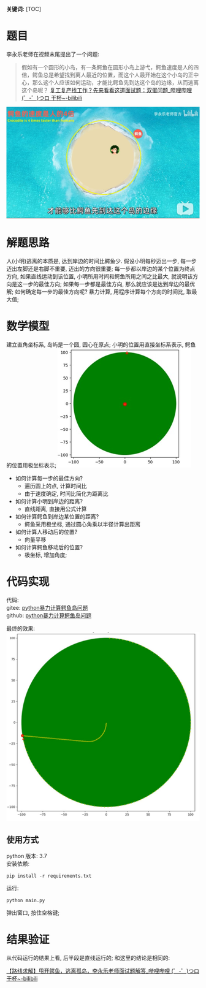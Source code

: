 **关键词:**
[TOC]

# 题目
李永乐老师在视频末尾提出了一个问题: 
> 假如有一个圆形的小岛，有一条鳄鱼在圆形小岛上游弋，鳄鱼速度是人的四倍，鳄鱼总是希望找到离人最近的位置，而这个人最开始在这个小岛的正中心，那么这个人应该如何运动，才能比鳄鱼先到达这个岛的边缘，从而逃离这个岛呢？
[复工复产找工作？先来看看这道面试题：双蛋问题_哔哩哔哩 (゜-゜)つロ 干杯~-bilibili](https://www.bilibili.com/video/BV1KE41137PK?from=search&seid=1179412664686887799)

![](index_files/73d25a8b-1b34-46ab-b45f-cc17ef16fd0e.jpg)

# 解题思路
人(小明)逃离的本质是, 达到岸边的时间比鳄鱼少. 
假设小明每秒迈出一步, 每一步迈出左脚还是右脚不重要, 迈出的方向很重要; 
每一步都以岸边的某个位置为终点方向, 如果直线运动到该位置, 小明所用时间和鳄鱼所用之间之比最大, 就说明该方向是这一步的最佳方向; 
如果每一步都是最佳方向, 那么就应该是达到岸边的最优解; 
如何确定每一步的最佳方向呢? 暴力计算, 用程序计算每个方向的时间比, 取最大值; 

# 数学模型
建立直角坐标系, 岛屿是一个圆, 圆心在原点; 小明的位置用直接坐标系表示, 鳄鱼的位置用极坐标表示; 
![](index_files/096d24e7-ed53-4770-ae73-9c7683b33d21.jpg)

- 如何计算每一步的最佳方向?
    - 遍历圆上的点, 计算时间比
	- 由于速度确定, 时间比简化为距离比
- 如何计算小明到岸边的距离?
    - 直线距离, 直接用公式计算
- 如何计算鳄鱼到岸边某位置的距离?
    - 鳄鱼采用极坐标, 通过圆心角乘以半径计算出距离
- 如何计算人移动后的位置?
    - 向量平移
- 如何计算鳄鱼移动后的位置?
    - 极坐标, 增加角度;

# 代码实现
代码:   
gitee: [python暴力计算鳄鱼岛问题](https://gitee.com/qiaoxingxing/eyudao/blob/master/main.py)  
github: [python暴力计算鳄鱼岛问题](https://github.com/qiaoxingxing/eyudao/blob/master/main.py)  

最终的效果: 
![](index_files/705b19cc-503e-4b2a-a5b9-9c60bd01be1f.jpg)

## 使用方式
python 版本: 3.7  
安装依赖: 
```
pip install -r requirements.txt
```
运行: 
```
python main.py
```
弹出窗口, 按住空格键; 

# 结果验证
从代码运行的结果上看, 后半段是直线运行的; 和这里的结论是相同的:  

[【路线求解】甩开鳄鱼，逃离孤岛，李永乐老师面试题解答_哔哩哔哩 (゜-゜)つロ 干杯~-bilibili](https://www.bilibili.com/video/BV1R741117LT?p=2)


